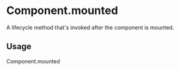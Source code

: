 # Component.mounted

A lifecycle method that's invoked after the component is mounted.

## Usage

Component.mounted

